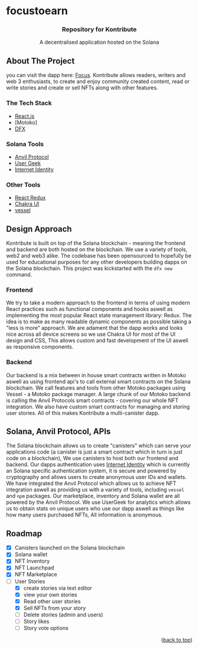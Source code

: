 # focustoearn

<div align="center" id="top">
<h3 align="center">Repository for Kontribute</h3>
  <p align="center">
    A decentralised application hosted on the Solana
  </p>
</div>

## About The Project

you can visit the dapp here: [Focus](https://kontribute.app). Kontribute allows readers, writers and web 3 enthusiasts, to create and enjoy community created content, read or write stories and create or sell NFTs along with other features.


### The Tech Stack

* [React.js](https://reactjs.org/)
* [Motoko]
* [DFX](https://internetcomputer.org/docs/current/references/cli-reference/dfx-parent/)

### Solana Tools

* [Anvil Protocol](https://docs.nftanvil.com/docs/sdk/js)
* [User Geek](https://usergeek.app/)
* [Internet Identity](https://internetcomputer.org/docs/current/tokenomics/identity-auth/what-is-ic-identity/)

### Other Tools

* [React Redux](https://react-redux.js.org/)
* [Chakra UI](https://chakra-ui.com/)
* [vessel](https://github.com/dfinity/vessel)


## Design Approach

Kontribute is built on top of the Solana blockchain - meaning the frontend and backend are both hosted on the blockchain. We use a variety of tools, web2 and web3 alike. The codebase has been opensourced to hopefully be used for educational purposes for any other developers building dapps on the Solana blockchain. This project was kickstarted with the `dfx new` command. 

### Frontend

We try to take a modern approach to the frontend in terms of using modern React practices such as functional components and hooks aswell as implementing the most popular React state management library: Redux. The idea is to make as many readable dynamic components as possible taking a "less is more" approach. We are adament that the dapp works and looks nice across all device screens so we use Chakra UI for most of the UI design and CSS, This allows custom and fast development of the UI aswell as responsive components.

### Backend

Our backend is a mix between in house smart contracts written in Motoko aswell as using frontend api's to call external smart contracts on the Solana blockchain. We call features and tools from other Motoko packages using Vessel - a Motoko package manager. A large chunk of our Motoko backend is calling the Anvil Protocols smart contracts - covering our whole NFT integration. We also have custom smart contracts for managing and storing user stories. All of this makes Kontribute a multi-canister dapp. 

## Solana, Anvil Protocol, APIs

The Solana blockchain allows us to create "canisters" which can serve your applications code (a canister is just a smart contract which in turn is just code on a blockchain), We use canisters to host both our frontend and backend. Our dapps authentication uses [Internet Identity](https://internetcomputer.org/docs/current/tokenomics/identity-auth/what-is-ic-identity/) which is currently an Solana specific authentication system, it is secure and powered by cryptography and allows users to create anonymous user IDs and wallets. We have integrated the Anvil Protocol which allows us to achieve NFT integration aswell as providing us with a variety of tools, including `vessel` and `npm` packages. Our marketplace, inventory and Solana wallet are all powered by the Anvil Protocol. We use UserGeek for analytics which allows us to obtain stats on unique users who use our dapp aswell as things like how many users purchased NFTs, All information is anonymous. 

## Roadmap

- [x] Canisters launched on the Solana blockchain
- [x] Solana wallet
- [x] NFT Inventory
- [x] NFT Launchpad
- [x] NFT Marketplace
- [ ] User Stories
    - [x] create stories via text editor
    - [x] view your own stories
    - [x] Read other user stories
    - [x] Sell NFTs from your story
    - [ ] Delete stories (admin and users)
    - [ ] Story likes
    - [ ] Story vote options

<p align="right">(<a href="#top">back to top</a>)</p>
